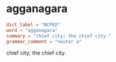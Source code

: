 # agganagara

``` toml
dict_label = "NCPED"
word = "agganagara"
summary = "chief city; the chief city."
grammar_comment = "neuter a"
```

chief city; the chief city.

